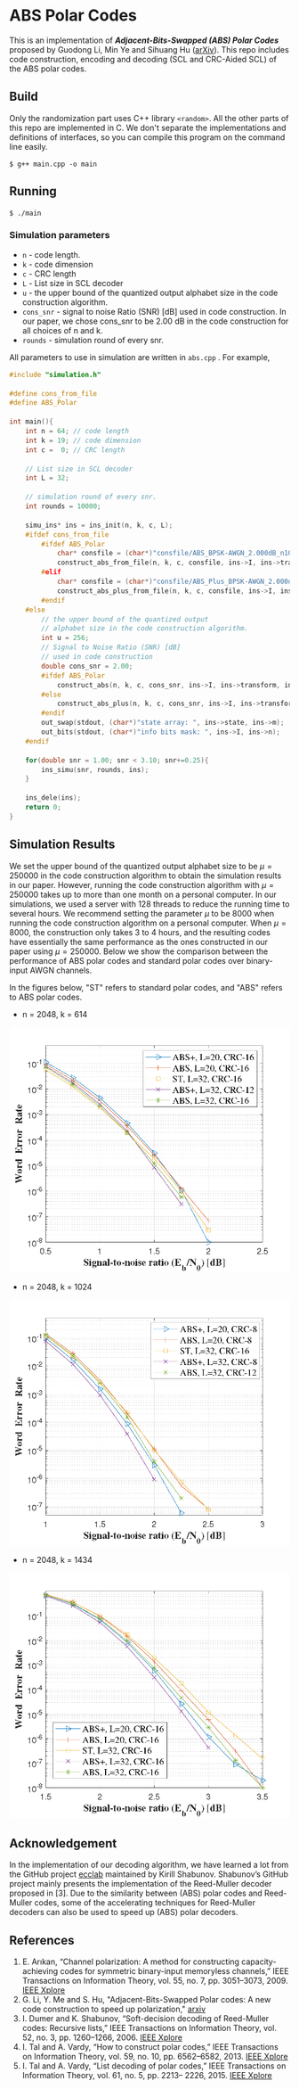 # ABS Polar Codes
This is an implementation of ***Adjacent-Bits-Swapped (ABS) Polar Codes*** proposed by Guodong Li, Min Ye and Sihuang Hu ([arXiv](https://arxiv.org/abs/2202.04454)). This repo includes code construction, encoding and decoding (SCL and CRC-Aided SCL) of the ABS polar codes.

## Build

Only the randomization part uses C++ library `<random>`.  All the other parts of this repo are implemented in C. We don't separate the implementations and definitions of  interfaces, so you can compile this program on the command line easily.

```
$ g++ main.cpp -o main
```

## Running

```
$ ./main
```

### Simulation parameters

+ `n` - code length.
+ `k` - code dimension
+ `c` - CRC length
+ `L` - List size in SCL decoder
+ `u` - the upper bound of the quantized output alphabet size in the code construction algorithm.
+ `cons_snr` - signal to noise Ratio (SNR) [dB] used in code construction. In our paper, we chose cons_snr to be 2.00 dB in the code construction for all choices of n and k.
+ `rounds` - simulation round of every snr.

All parameters  to use in simulation are written in `abs.cpp` . For example, 

```C++
#include "simulation.h"

#define cons_from_file
#define ABS_Polar

int main(){
    int n = 64; // code length
    int k = 19; // code dimension
    int c =  0; // CRC length
    
    // List size in SCL decoder
    int L = 32;   

    // simulation round of every snr.
    int rounds = 10000;

    simu_ins* ins = ins_init(n, k, c, L);
    #ifdef cons_from_file
        #ifdef ABS_Polar
            char* consfile = (char*)"consfile/ABS_BPSK-AWGN_2.000dB_n1024_R0.5_u250000.txt";
            construct_abs_from_file(n, k, c, consfile, ins->I, ins->transform, ins->state);
        #elif
            char* consfile = (char*)"consfile/ABS_Plus_BPSK-AWGN_2.000dB_n1024_R0.5_u250000.txt";
            construct_abs_plus_from_file(n, k, c, consfile, ins->I, ins->transform, ins->state);
        #endif
    #else
        // the upper bound of the quantized output
        // alphabet size in the code construction algorithm.
        int u = 256;
        // Signal to Noise Ratio (SNR) [dB]
        // used in code construction
        double cons_snr = 2.00; 
        #ifdef ABS_Polar
            construct_abs(n, k, c, cons_snr, ins->I, ins->transform, ins->state, u);
        #else
            construct_abs_plus(n, k, c, cons_snr, ins->I, ins->transform, ins->state, u);
        #endif
        out_swap(stdout, (char*)"state array: ", ins->state, ins->m);
        out_bits(stdout, (char*)"info bits mask: ", ins->I, ins->n);
    #endif
    
    for(double snr = 1.00; snr < 3.10; snr+=0.25){
        ins_simu(snr, rounds, ins);
    }

    ins_dele(ins);
    return 0;
}  
```

## Simulation Results

We set the upper bound of the quantized output alphabet size to be $\mu=250000$ in the code construction algorithm to obtain the simulation results in our paper. However, running the code construction algorithm with $\mu=250000$ takes up to more than one month on a personal computer. In our simulations, we used a server with 128 threads to reduce the running time to several hours. We recommend setting the parameter $\mu$ to be 8000 when running the code construction algorithm on a personal computer. When $\mu=8000$, the construction only takes 3 to 4 hours, and the resulting codes have essentially the same performance as the ones constructed in our paper using $\mu=250000$. Below we show the comparison between the performance of ABS polar codes and standard polar codes over binary-input AWGN channels. 

In the figures below, "ST" refers to standard polar codes, and "ABS" refers to ABS polar codes.

+ n = 2048, k = 614

<img src="/fig/2048_614.png?raw=true" alt="2048_614" title="Performance comparison between standard polar codes and ABS polar codes" style="zoom:100%;" />



+ n = 2048, k = 1024

<img src="/fig/2048_1024.png?raw=true" alt="2048_1024" title="Performance comparison between standard polar codes and ABS polar codes" style="zoom:100%;" />



+ n = 2048, k = 1434

<img src="/fig/2048_1434.png?raw=true" alt="2048_1434" title="Performance comparison between standard polar codes and ABS polar codes" style="zoom:100%;" />

## Acknowledgement

In the implementation of our decoding algorithm, we have learned a lot from the GitHub project [ecclab](https://github.com/kshabunov/ecclab)  maintained by Kirill Shabunov. Shabunov’s GitHub project mainly presents the implementation of the Reed-Muller decoder proposed in [3]. Due to the similarity between (ABS) polar codes and Reed-Muller codes, some of the accelerating techniques for Reed-Muller decoders can also be used to speed up (ABS) polar decoders.

## References

1. E. Arıkan, “Channel polarization: A method for constructing capacity-achieving codes for symmetric binary-input memoryless channels,” IEEE Transactions on Information Theory, vol. 55, no. 7, pp. 3051–3073, 2009. [IEEE Xplore](https://ieeexplore.ieee.org/document/5075875)
2. G. Li, Y. Me and S. Hu, "Adjacent-Bits-Swapped Polar codes: A new code construction to speed up polarization,"  [arxiv](https://arxiv.org/abs/2202.04454)
3. I. Dumer and K. Shabunov, “Soft-decision decoding of Reed-Muller codes: Recursive lists,” IEEE Transactions on Information Theory, vol. 52, no. 3, pp. 1260–1266, 2006. [IEEE Xplore](https://ieeexplore.ieee.org/document/1603792)
4. I. Tal and A. Vardy, “How to construct polar codes,” IEEE Transactions on Information Theory, vol. 59, no. 10, pp. 6562–6582, 2013. [IEEE Xplore](https://ieeexplore.ieee.org/document/6557004)
5. I. Tal and A. Vardy, “List decoding of polar codes,” IEEE Transactions on Information Theory, vol. 61, no. 5, pp. 2213– 2226, 2015. [IEEE Xplore](https://ieeexplore.ieee.org/document/7055304)
